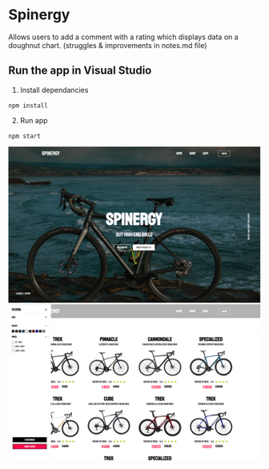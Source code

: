 # Spinergy

Allows users to add a comment with a rating which displays data on a doughnut chart. (struggles & improvements in notes.md file)

## Run the app in Visual Studio
1. Install dependancies
```
npm install 
```
2. Run app
```
npm start
```

<img src="public/images/spinergy_readme.PNG">


<img src="public/images/spinergy_image_readme_2.PNG">

